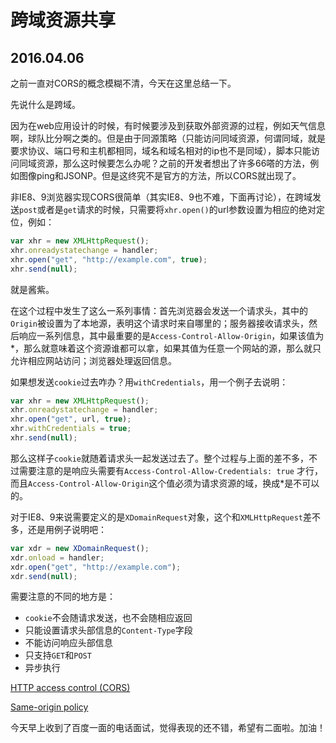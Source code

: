 # 跨域资源共享
## 2016.04.06

之前一直对CORS的概念模糊不清，今天在这里总结一下。

先说什么是跨域。

因为在web应用设计的时候，有时候要涉及到获取外部资源的过程，例如天气信息啊，球队比分啊之类的。但是由于同源策略（只能访问同域资源，何谓同域，就是要求协议、端口号和主机都相同，域名和域名相对的ip也不是同域），脚本只能访问同域资源，那么这时候要怎么办呢？之前的开发者想出了许多66嗒的方法，例如图像ping和JSONP。但是这终究不是官方的方法，所以CORS就出现了。

非IE8、9浏览器实现CORS很简单（其实IE8、9也不难，下面再讨论），在跨域发送`post`或者是`get`请求的时候，只需要将`xhr.open()`的url参数设置为相应的绝对定位，例如：

```Javascript
var xhr = new XMLHttpRequest();
xhr.onreadystatechange = handler;
xhr.open("get", "http://example.com", true);
xhr.send(null);

```
就是酱紫。

在这个过程中发生了这么一系列事情：首先浏览器会发送一个请求头，其中的`Origin`被设置为了本地源，表明这个请求时来自哪里的；服务器接收请求头，然后响应一系列信息，其中最重要的是`Access-Control-Allow-Origin`，如果该值为\*，那么就意味着这个资源谁都可以拿，如果其值为任意一个网站的源，那么就只允许相应网站访问；浏览器处理返回信息。

如果想发送`cookie`过去咋办？用`withCredentials`，用一个例子去说明：

```Javascript
var xhr = new XMLHttpRequest();
xhr.onreadystatechange = handler;
xhr.open("get", url, true);
xhr.withCredentials = true;
xhr.send(null);
```

那么这样子`cookie`就随着请求头一起发送过去了。整个过程与上面的差不多，不过需要注意的是响应头需要有`Access-Control-Allow-Credentials: true` 才行，而且`Access-Control-Allow-Origin`这个值必须为请求资源的域，换成\*是不可以的。

对于IE8、9来说需要定义的是`XDomainRequest`对象，这个和`XMLHttpRequest`差不多，还是用例子说明吧：

```Javascript
var xdr = new XDomainRequest();
xdr.onload = handler;
xdr.open("get", "http://example.com");
xdr.send(null);
```

需要注意的不同的地方是：

* `cookie`不会随请求发送，也不会随相应返回
* 只能设置请求头部信息的`Content-Type`字段
* 不能访问响应头部信息
* 只支持`GET`和`POST`
* 异步执行

[HTTP access control (CORS)](https://developer.mozilla.org/en-US/docs/Web/HTTP/Access_control_CORS)

[Same-origin policy](https://developer.mozilla.org/en-US/docs/Web/Security/Same-origin_policy)

今天早上收到了百度一面的电话面试，觉得表现的还不错，希望有二面啦。加油！
